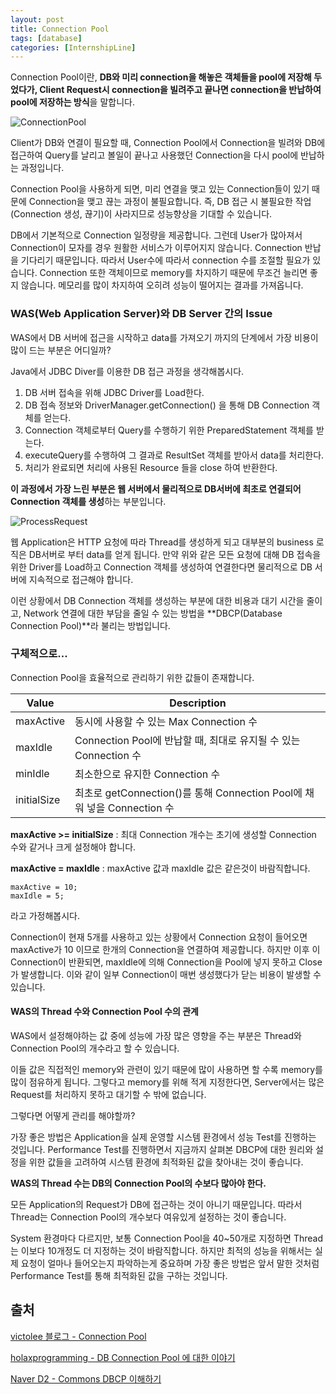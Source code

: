 ```yaml
---
layout: post
title: Connection Pool
tags: [database]
categories: [InternshipLine]
---
```


Connection Pool이란, **DB와 미리 connection을 해놓은 객체들을 pool에 저장해 두었다가, Client Request시 connection을 빌려주고 끝나면 connection을 반납하여 pool에 저장하는 방식**을 말합니다.

![ConnectionPool](https://nephelai.github.io/images/posts/connection_pool.jpg)

Client가 DB와 연결이 필요할 때, Connection Pool에서 Connection을 빌려와 DB에 접근하여 Query를 날리고 볼일이 끝나고 사용했던 Connection을 다시 pool에 반납하는 과정입니다.

Connection Pool을 사용하게 되면, 미리 연결을 맺고 있는 Connection들이 있기 때문에 Connection을 맺고 끊는 과정이 불필요합니다. 즉, DB 접근 시 불필요한 작업(Connection 생성, 끊기)이 사라지므로 성능향상을 기대할 수 있습니다.

DB에서 기본적으로 Connection 일정량을 제공합니다. 그런데 User가 많아져서 Connection이 모자를 경우 원활한 서비스가 이루어지지 않습니다. Connection 반납을 기다리기 때문입니다. 따라서 User수에 따라서 connection 수를 조절할 필요가 있습니다. Connection 또한 객체이므로 memory를 차지하기 때문에 무조건 늘리면 좋지 않습니다. 메모리를 많이 차지하여 오히려 성능이 떨어지는 결과를 가져옵니다.

### WAS(Web Application Server)와 DB Server 간의 Issue

WAS에서 DB 서버에 접근을 시작하고 data를 가져오기 까지의 단계에서 가장 비용이 많이 드는 부분은 어디일까?

Java에서 JDBC Diver를 이용한 DB 접근 과정을 생각해봅시다.

1. DB 서버 접속을 위해 JDBC Driver를 Load한다.
2. DB 접속 정보와 DriverManager.getConnection() 을 통해 DB Connection 객체를 얻는다.
3. Connection 객체로부터 Query를 수행하기 위한 PreparedStatement 객체를 받는다.
4. executeQuery를 수행하여 그 결과로 ResultSet 객체를 받아서 data를 처리한다.
5. 처리가 완료되면 처리에 사용된 Resource 들을 close 하여 반환한다.

**이 과정에서 가장 느린 부분은 웹 서버에서 물리적으로 DB서버에 최초로 연결되어 Connection 객체를 생성**하는 부분입니다. 

![ProcessRequest](https://nephelai.github.io/images/posts/process_request.jpg)

웹 Application은 HTTP 요청에 따라 Thread를 생성하게 되고 대부분의 business 로직은 DB서버로 부터 data를 얻게 됩니다. 만약 위와 같은 모든 요청에 대해 DB 접속을 위한 Driver를 Load하고 Connection 객체를 생성하여 연결한다면 물리적으로 DB 서버에 지속적으로 접근해야 합니다.

이런 상황에서 DB Connection 객체를 생성하는 부분에 대한 비용과 대기 시간을 줄이고, Network 연결에 대한 부담을 줄일 수 있는 방법을 **DBCP(Database Connection Pool)**라 불리는 방법입니다.

### 구체적으로...

Connection Pool을 효율적으로 관리하기 위한 값들이 존재합니다.

| Value       | Description                                                  |
| ----------- | ------------------------------------------------------------ |
| maxActive   | 동시에 사용할 수 있는 Max Connection 수                      |
| maxIdle     | Connection Pool에 반납할 때, 최대로 유지될 수 있는 Connection 수 |
| minIdle     | 최소한으로 유지한 Connection 수                              |
| initialSize | 최초로 getConnection()를 통해 Connection Pool에 채워 넣을 Connection 수 |

**maxActive >= initialSize** : 최대 Connection 개수는 초기에 생성할 Connection 수와 같거나 크게 설정해야 합니다.

**maxActive = maxIdle** : maxActive 값과 maxIdle 값은 같은것이 바람직합니다.

```
maxActive = 10;
maxIdle = 5;
```

라고 가정해봅시다.

Connection이 현재 5개를 사용하고 있는 상황에서 Connection 요청이 들어오면 maxActive가 10 이므로 한개의 Connection을 연결하여 제공합니다. 하지만 이후 이 Connection이 반환되면, maxIdle에 의해 Connection을 Pool에 넣지 못하고 Close가 발생합니다. 이와 같이 일부 Connection이 매번 생성했다가 닫는 비용이 발생할 수 있습니다.

#### WAS의 Thread 수와 Connection Pool 수의 관계

WAS에서 설정해야하는 값 중에 성능에 가장 많은 영향을 주는 부분은 Thread와 Connection Pool의 개수라고 할 수 있습니다.

이들 값은 직접적인 memory와 관련이 있기 때문에 많이 사용하면 할 수록 memory를 많이 점유하게 됩니다. 그렇다고 memory를 위해 적게 지정한다면, Server에서는 많은 Request를 처리하지 못하고 대기할 수 밖에 없습니다.

그렇다면 어떻게 관리를 해야할까?

가장 좋은 방법은 Application을 실제 운영할 시스템 환경에서 성능 Test를 진행하는 것입니다. Performance Test를 진행하면서 지금까지 살펴본 DBCP에 대한 원리와 설정을 위한 값들을 고려하여 시스템 환경에 최적화된 값을 찾아내는 것이 좋습니다.

**WAS의 Thread 수는 DB의 Connection Pool의 수보다 많아야 한다.**

모든 Application의 Request가 DB에 접근하는 것이 아니기 때문입니다. 따라서 Thread는 Connection Pool의 개수보다 여유있게 설정하는 것이 좋습니다.

System 환경마다 다르지만, 보통 Connection Pool을 40~50개로 지정하면 Thread는 이보다 10개정도 더 지정하는 것이 바람직합니다. 하지만 최적의 성능을 위해서는 실제 요청이 얼마나 들어오는지 파악하는게 중요하며 가장 좋은 방법은 앞서 말한 것처럼 Performance Test를 통해 최적화된 값을 구하는 것입니다.



## 출처

[victolee 블로그 - Connection Pool](https://victorydntmd.tistory.com/42)

[holaxprogramming - DB Connection Pool 에 대한 이야기](https://www.holaxprogramming.com/2013/01/10/devops-how-to-manage-dbcp/)

[Naver D2 - Commons DBCP 이해하기](https://d2.naver.com/helloworld/5102792)